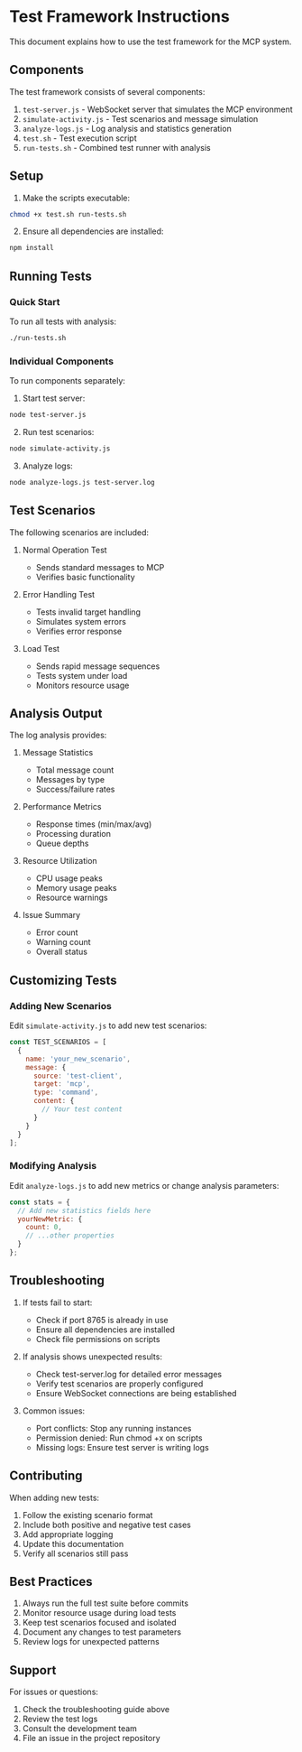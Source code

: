 # Test Framework Instructions

This document explains how to use the test framework for the MCP system.

## Components

The test framework consists of several components:

1. `test-server.js` - WebSocket server that simulates the MCP environment
2. `simulate-activity.js` - Test scenarios and message simulation
3. `analyze-logs.js` - Log analysis and statistics generation
4. `test.sh` - Test execution script
5. `run-tests.sh` - Combined test runner with analysis

## Setup

1. Make the scripts executable:
```bash
chmod +x test.sh run-tests.sh
```

2. Ensure all dependencies are installed:
```bash
npm install
```

## Running Tests

### Quick Start

To run all tests with analysis:
```bash
./run-tests.sh
```

### Individual Components

To run components separately:

1. Start test server:
```bash
node test-server.js
```

2. Run test scenarios:
```bash
node simulate-activity.js
```

3. Analyze logs:
```bash
node analyze-logs.js test-server.log
```

## Test Scenarios

The following scenarios are included:

1. Normal Operation Test
   - Sends standard messages to MCP
   - Verifies basic functionality

2. Error Handling Test
   - Tests invalid target handling
   - Simulates system errors
   - Verifies error response

3. Load Test
   - Sends rapid message sequences
   - Tests system under load
   - Monitors resource usage

## Analysis Output

The log analysis provides:

1. Message Statistics
   - Total message count
   - Messages by type
   - Success/failure rates

2. Performance Metrics
   - Response times (min/max/avg)
   - Processing duration
   - Queue depths

3. Resource Utilization
   - CPU usage peaks
   - Memory usage peaks
   - Resource warnings

4. Issue Summary
   - Error count
   - Warning count
   - Overall status

## Customizing Tests

### Adding New Scenarios

Edit `simulate-activity.js` to add new test scenarios:

```javascript
const TEST_SCENARIOS = [
  {
    name: 'your_new_scenario',
    message: {
      source: 'test-client',
      target: 'mcp',
      type: 'command',
      content: {
        // Your test content
      }
    }
  }
];
```

### Modifying Analysis

Edit `analyze-logs.js` to add new metrics or change analysis parameters:

```javascript
const stats = {
  // Add new statistics fields here
  yourNewMetric: {
    count: 0,
    // ...other properties
  }
};
```

## Troubleshooting

1. If tests fail to start:
   - Check if port 8765 is already in use
   - Ensure all dependencies are installed
   - Check file permissions on scripts

2. If analysis shows unexpected results:
   - Check test-server.log for detailed error messages
   - Verify test scenarios are properly configured
   - Ensure WebSocket connections are being established

3. Common issues:
   - Port conflicts: Stop any running instances
   - Permission denied: Run chmod +x on scripts
   - Missing logs: Ensure test server is writing logs

## Contributing

When adding new tests:

1. Follow the existing scenario format
2. Include both positive and negative test cases
3. Add appropriate logging
4. Update this documentation
5. Verify all scenarios still pass

## Best Practices

1. Always run the full test suite before commits
2. Monitor resource usage during load tests
3. Keep test scenarios focused and isolated
4. Document any changes to test parameters
5. Review logs for unexpected patterns

## Support

For issues or questions:

1. Check the troubleshooting guide above
2. Review the test logs
3. Consult the development team
4. File an issue in the project repository
